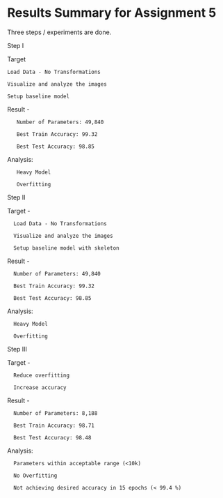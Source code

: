 # Results Summary for Assignment 5

Three steps / experiments are done.

Step I

Target

    Load Data - No Transformations
    
    Visualize and analyze the images
    
    Setup baseline model

Result - 

       Number of Parameters: 49,840

       Best Train Accuracy: 99.32

       Best Test Accuracy: 98.85

Analysis:

       Heavy Model

       Overfitting

Step II

Target -

      Load Data - No Transformations
      
      Visualize and analyze the images
      
      Setup baseline model with skeleton

Result - 

      Number of Parameters: 49,840
      
      Best Train Accuracy: 99.32
      
      Best Test Accuracy: 98.85

Analysis:

      Heavy Model
      
      Overfitting
      
Step III

Target -

      Reduce overfitting
      
      Increase accuracy


Result - 

      Number of Parameters: 8,188
      
      Best Train Accuracy: 98.71
      
      Best Test Accuracy: 98.48

Analysis:

      Parameters within acceptable range (<10k)
      
      No Overfitting
      
      Not achieving desired accuracy in 15 epochs (< 99.4 %)